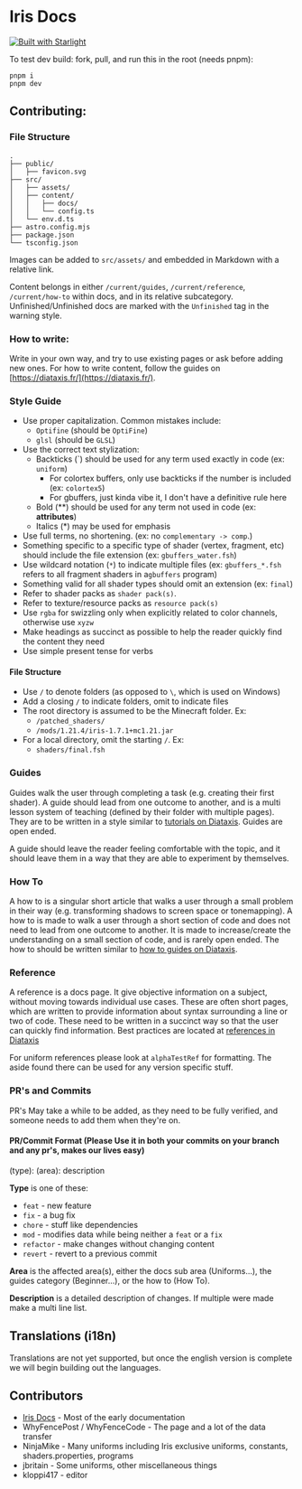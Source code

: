# Iris Docs

[![Built with Starlight](https://astro.badg.es/v2/built-with-starlight/tiny.svg)](https://starlight.astro.build)


To test dev build: fork, pull, and run this in the root (needs pnpm):
```
pnpm i
pnpm dev
```

## Contributing:

### File Structure

```
.
├── public/
│   ├── favicon.svg
├── src/
│   ├── assets/
│   ├── content/
│   │   ├── docs/
│   │   └── config.ts
│   └── env.d.ts
├── astro.config.mjs
├── package.json
└── tsconfig.json
```

Images can be added to `src/assets/` and embedded in Markdown with a relative link.

Content belongs in either `/current/guides`, `/current/reference`, `/current/how-to` within docs, and in its relative subcategory.
Unfinished/Unfinished docs are marked with the `Unfinished` tag in the warning style.

### How to write:

Write in your own way, and try to use existing pages or ask before adding new ones. For how to write content, follow the guides on [https://diataxis.fr/](https://diataxis.fr/).

### Style Guide

- Use proper capitalization. Common mistakes include:
    - `Optifine` (should be `OptiFine`)
    - `glsl` (should be `GLSL`)
- Use the correct text stylization:
    - Backticks (\`) should be used for any term used exactly in code (ex: `uniform`) 
        - For colortex buffers, only use backticks if the number is included (ex: `colortex5`)
        - For gbuffers, just kinda vibe it, I don't have a definitive rule here
    - Bold (\*\*) should be used for any term not used in code (ex: **attributes**)
    - Italics (\*) may be used for emphasis
- Use full terms, no shortening. (ex: no `complementary -> comp`.)
- Something specific to a specific type of shader (vertex, fragment, etc) should include the file extension (ex: `gbuffers_water.fsh`)
- Use wildcard notation (`*`) to indicate multiple files (ex: `gbuffers_*.fsh` refers to all fragment shaders in a`gbuffers` program)
- Something valid for all shader types should omit an extension (ex: `final`)
- Refer to shader packs as `shader pack(s)`.
- Refer to texture/resource packs as `resource pack(s)`
- Use `rgba` for swizzling only when explicitly related to color channels, otherwise use `xyzw`
- Make headings as succinct as possible to help the reader quickly find the content they need
- Use simple present tense for verbs

#### File Structure
- Use `/` to denote folders (as opposed to `\`, which is used on Windows)
- Add a closing `/` to indicate folders, omit to indicate files
- The root directory is assumed to be the Minecraft folder. Ex:
    - `/patched_shaders/`
    - `/mods/1.21.4/iris-1.7.1+mc1.21.jar`
- For a local directory, omit the starting `/`. Ex:
    - `shaders/final.fsh`

### Guides
Guides walk the user through completing a task (e.g. creating their first shader). A guide should lead from one outcome to another, and is a multi lesson system of teaching (defined by their folder with multiple pages). They are to be written in a style similar to [tutorials on Diataxis](https://diataxis.fr/tutorials/). Guides are open ended.

A guide should leave the reader feeling comfortable with the topic, and it should leave them in a way that they are able to experiment by themselves.

### How To
A how to is a singular short article that walks a user through a small problem in their way (e.g. transforming shadows to screen space or tonemapping). A how to is made to walk a user through a short section of code and does not need to lead from one outcome to another. It is made to increase/create the understanding on a small section of code, and is rarely open ended. The how to should be written similar to [how to guides on Diataxis](https://diataxis.fr/how-to-guides/).

### Reference
A reference is a docs page. It give objective information on a subject, without moving towards individual use cases. These are often short pages, which are written to provide information about syntax surrounding a line or two of code. These need to be written in a succinct way so that the user can quickly find information. Best practices are located at [references in Diataxis](https://diataxis.fr/current/reference/)

For uniform references please look at `alphaTestRef` for formatting. The aside found there can be used for any version specific stuff.

### PR's and Commits

PR's May take a while to be added, as they need to be fully verified, and someone needs to add them when they're on. 

#### PR/Commit Format (Please Use it in both your commits on your branch and any pr's, makes our lives easy)
(type): (area): description

**Type** is one of these:

- `feat` - new feature
- `fix` - a bug fix
- `chore` - stuff like dependencies
- `mod` - modifies data while being neither a `feat` or a `fix`
- `refactor` - make changes without changing content
- `revert` - revert to a previous commit

**Area** is the affected area(s), either the docs sub area (Uniforms...), the guides category (Beginner...), or the how to (How To).

**Description** is a detailed description of changes. If multiple were made make a multi line list.

## Translations (i18n)
Translations are not yet supported, but once the english version is complete we will begin building out the languages.

## Contributors
- [Iris Docs](https://github.com/IrisShaders/ShaderDoc/tree/master) - Most of the early documentation
- WhyFencePost / WhyFenceCode - The page and a lot of the data transfer
- NinjaMike - Many uniforms including Iris exclusive uniforms, constants, shaders.properties, programs
- jbritain - Some uniforms, other miscellaneous things
- kloppi417 - editor